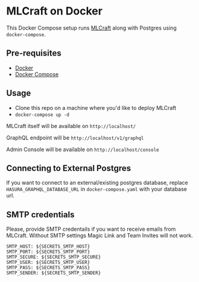 # MLCraft on Docker

This Docker Compose setup runs [MLCraft](https://github.com/mlcraft-io/mlcraft) along with Postgres using `docker-compose`.

## Pre-requisites

- [Docker](https://docs.docker.com/install/)
- [Docker Compose](https://docs.docker.com/compose/install/)

## Usage

- Clone this repo on a machine where you'd like to deploy MLCraft
- `docker-compose up -d`

MLCraft itself will be available on `http://localhost/`

GraphQL endpoint will be `http://localhost/v1/graphql`

Admin Console will be available on `http://localhost/console`

## Connecting to External Postgres

If you want to connect to an external/existing postgres database, replace `HASURA_GRAPHQL_DATABASE_URL` in `docker-compose.yaml` with your database url. 

## SMTP credentials

Please, provide SMTP credentails if you want to receive emails from MLCraft. Without SMTP settings Magic Link and Team Invites will not work.

```
SMTP_HOST: ${SECRETS_SMTP_HOST}
SMTP_PORT: ${SECRETS_SMTP_PORT}
SMTP_SECURE: ${SECRETS_SMTP_SECURE}
SMTP_USER: ${SECRETS_SMTP_USER}
SMTP_PASS: ${SECRETS_SMTP_PASS}
SMTP_SENDER: ${SECRETS_SMTP_SENDER}
```
